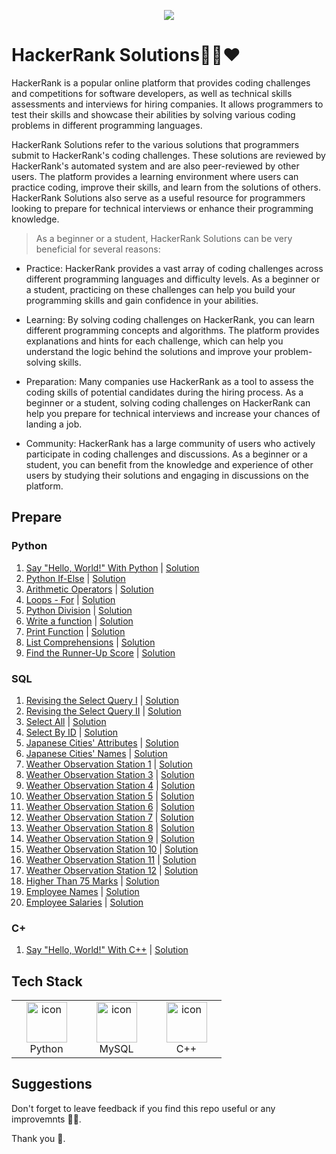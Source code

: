 <p align="center"><a href="https://www.hackerrank.com/sarangiwijemanna"><img src="https://i0.wp.com/gradsingames.com/wp-content/uploads/2016/05/856771_668224053197841_1943699009_o.png" ></a></p>

# HackerRank Solutions💚🚀❤

HackerRank is a popular online platform that provides coding challenges and competitions for software developers, as well as technical skills assessments and interviews for hiring companies. It allows programmers to test their skills and showcase their abilities by solving various coding problems in different programming languages.

HackerRank Solutions refer to the various solutions that programmers submit to HackerRank's coding challenges. These solutions are reviewed by HackerRank's automated system and are also peer-reviewed by other users. The platform provides a learning environment where users can practice coding, improve their skills, and learn from the solutions of others. HackerRank Solutions also serve as a useful resource for programmers looking to prepare for technical interviews or enhance their programming knowledge.

> As a beginner or a student, HackerRank Solutions can be very beneficial for several reasons:

   - Practice: HackerRank provides a vast array of coding challenges across different programming languages and difficulty levels. As a beginner or a student, practicing on these challenges can help you build your programming skills and gain confidence in your abilities.

   - Learning: By solving coding challenges on HackerRank, you can learn different programming concepts and algorithms. The platform provides explanations and hints for each challenge, which can help you understand the logic behind the solutions and improve your problem-solving skills.

   - Preparation: Many companies use HackerRank as a tool to assess the coding skills of potential candidates during the hiring process. As a beginner or a student, solving coding challenges on HackerRank can help you prepare for technical interviews and increase your chances of landing a job.

   - Community: HackerRank has a large community of users who actively participate in coding challenges and discussions. As a beginner or a student, you can benefit from the knowledge and experience of other users by studying their solutions and engaging in discussions on the platform.


## Prepare

### Python

   1. [Say "Hello, World!" With Python](https://www.hackerrank.com/challenges/py-hello-world/problem) | [Solution](https://github.com/sarangiWijemanna/Hacker-Rank-Solutions/blob/main/Python/Say%20Hello%2C%20World.md)
   2. [Python If-Else](https://www.hackerrank.com/challenges/py-if-else/problem) | [Solution](https://github.com/sarangiWijemanna/Hacker-Rank-Solutions/blob/main/Python/Python%20If-Else.md)
   3. [Arithmetic Operators](https://www.hackerrank.com/challenges/python-arithmetic-operators/problem) | [Solution](https://github.com/sarangiWijemanna/Hacker-Rank-Solutions/blob/main/Python/Arithmetic%20Operators.md)
   4. [Loops - For](https://www.hackerrank.com/challenges/python-loops/problem) | [Solution](https://github.com/sarangiWijemanna/Hacker-Rank-Solutions/blob/main/Python/Loops.md)
   5. [Python Division](https://www.hackerrank.com/challenges/python-division/problem) | [Solution](https://github.com/sarangiWijemanna/Hacker-Rank-Solutions/blob/main/Python/Python%20Division.md)
   6. [Write a function](https://www.hackerrank.com/challenges/write-a-function/problem?isFullScreen=true) | [Solution](https://github.com/sarangiWijemanna/Hacker-Rank-Solutions/blob/main/Python/Write%20a%20function.md)
   7. [Print Function](https://www.hackerrank.com/challenges/python-print/problem) | [Solution](https://github.com/sarangiWijemanna/Hacker-Rank-Solutions/blob/main/Python/Print%20Function.md)
   8. [List Comprehensions](https://www.hackerrank.com/challenges/list-comprehensions/problem) | [Solution](https://github.com/sarangiWijemanna/Hacker-Rank-Solutions/blob/main/Python/List%20Comprehensions.md)
   9. [Find the Runner-Up Score](https://www.hackerrank.com/challenges/find-second-maximum-number-in-a-list/problem?isFullScreen=true) | [Solution](https://github.com/sarangiWijemanna/Hacker-Rank-Solutions/blob/main/Python/Find%20the%20Runner-Up%20Score.md)

### SQL

   1. [Revising the Select Query I](https://sltc.ac.lk](https://www.hackerrank.com/challenges/revising-the-select-query/problem)/) | [Solution](https://github.com/sarangiWijemanna/Hacker-Rank-Solutions/blob/main/SQL/Revising%20the%20Select%20Query%20I.md)
   2. [Revising the Select Query II](https://sltc.ac.lk](https://www.hackerrank.com/challenges/revising-the-select-query-2/problem)/) | [Solution](https://github.com/sarangiWijemanna/Hacker-Rank-Solutions/blob/main/SQL/Revising%20the%20Select%20Query%20II.md)
   3. [Select All](https://www.hackerrank.com/challenges/select-all-sql/problem?isFullScreen=true) |  [Solution](https://github.com/sarangiWijemanna/Hacker-Rank-Solutions/blob/main/SQL/Select%20All.md)
   4. [Select By ID](https://www.hackerrank.com/challenges/select-by-id/problem?isFullScreen=true) | [Solution](https://github.com/sarangiWijemanna/Hacker-Rank-Solutions/blob/main/SQL/Select%20By%20ID.md)
   5. [Japanese Cities' Attributes](https://www.hackerrank.com/challenges/japanese-cities-attributes/problem?isFullScreen=true) | [Solution](https://github.com/sarangiWijemanna/Hacker-Rank-Solutions/blob/main/SQL/Japanese%20Cities'%20Attributes.md)
   6. [Japanese Cities' Names](https://www.hackerrank.com/challenges/japanese-cities-name/problem?isFullScreen=true) | [Solution](https://github.com/sarangiWijemanna/Hacker-Rank-Solutions/blob/main/SQL/Japanese%20Cities%20Names.md)
   7. [Weather Observation Station 1](https://www.hackerrank.com/challenges/weather-observation-station-1/problem?isFullScreen=true) | [Solution](https://github.com/sarangiWijemanna/Hacker-Rank-Solutions/blob/main/SQL/Weather%20Observation%20Station%201.md)
   8. [Weather Observation Station 3](https://www.hackerrank.com/challenges/weather-observation-station-3/problem?isFullScreen=true) | [Solution](https://github.com/sarangiWijemanna/Hacker-Rank-Solutions/blob/main/SQL/Weather%20Observation%20Station%203.md)
   9. [Weather Observation Station 4](https://www.hackerrank.com/challenges/weather-observation-station-4/problem?isFullScreen=true) | [Solution](https://github.com/sarangiWijemanna/Hacker-Rank-Solutions/blob/main/SQL/Weather%20Observation%20Station%204.md)
   10. [Weather Observation Station 5](https://www.hackerrank.com/challenges/weather-observation-station-5/problem?isFullScreen=true) | [Solution](https://github.com/sarangiWijemanna/Hacker-Rank-Solutions/blob/main/SQL/Weather%20Observation%20Station%205.md)
   11. [Weather Observation Station 6](https://www.hackerrank.com/challenges/weather-observation-station-6/problem?isFullScreen=true) | [Solution](https://github.com/sarangiWijemanna/Hacker-Rank-Solutions/blob/main/SQL/Weather%20Observation%20Station%206.md)
   12. [Weather Observation Station 7](https://www.hackerrank.com/challenges/weather-observation-station-7/problem?isFullScreen=true) | [Solution](https://github.com/sarangiWijemanna/Hacker-Rank-Solutions/blob/main/SQL/Weather%20Observation%20Station%207.md)
   13. [Weather Observation Station 8](https://www.hackerrank.com/challenges/weather-observation-station-8/problem?isFullScreen=true) | [Solution](https://github.com/sarangiWijemanna/Hacker-Rank-Solutions/blob/main/SQL/Weather%20Observation%20Station%208.md)
   14. [Weather Observation Station 9](https://www.hackerrank.com/challenges/weather-observation-station-9/problem?isFullScreen=true) | [Solution](https://github.com/sarangiWijemanna/Hacker-Rank-Solutions/blob/main/SQL/Weather%20Observation%20Station%209.md) 
   15. [Weather Observation Station 10](https://www.hackerrank.com/challenges/weather-observation-station-10/problem?isFullScreen=true) | [Solution](https://github.com/sarangiWijemanna/Hacker-Rank-Solutions/blob/main/SQL/Weather%20Observation%20Station%2010.md)
   16. [Weather Observation Station 11](https://www.hackerrank.com/challenges/weather-observation-station-11/problem?isFullScreen=true) | [Solution](https://github.com/sarangiWijemanna/Hacker-Rank-Solutions/blob/main/SQL/Weather%20Observation%20Station%2011.md)
   17. [Weather Observation Station 12](https://www.hackerrank.com/challenges/weather-observation-station-12/problem) | [Solution](https://github.com/sarangiWijemanna/Hacker-Rank-Solutions/blob/main/SQL/Weather%20Observation%20Station%2012.md)
   18. [Higher Than 75 Marks](https://www.hackerrank.com/challenges/more-than-75-marks/problem?isFullScreen=true) | [Solution](https://github.com/sarangiWijemanna/Hacker-Rank-Solutions/blob/main/SQL/Higher%20Than%2075%20Marks.md)
   19. [Employee Names](https://www.hackerrank.com/challenges/name-of-employees/problem?isFullScreen=true) | [Solution](https://github.com/sarangiWijemanna/Hacker-Rank-Solutions/blob/main/SQL/Employee%20Names.md)
   20. [Employee Salaries](https://www.hackerrank.com/challenges/salary-of-employees/problem?isFullScreen=true) | [Solution](https://github.com/sarangiWijemanna/Hacker-Rank-Solutions/blob/main/SQL/Employee%20Salaries.md)

    
### C+

   1. [Say "Hello, World!" With C++](https://www.hackerrank.com/challenges/cpp-hello-world/problem) | [Solution](https://github.com/sarangiWijemanna/Hacker-Rank-Solutions/blob/main/C%2B%2B/Say%20Hello%20World%20.md)

    
## Tech Stack

<table>
    <tr>
        <td align="center" width="96">
          <a href="#macropower-tech">
            <img src="https://techstack-generator.vercel.app/python-icon.svg" alt="icon" width="65" height="65" />
          </a>
          <br>Python
        </td>  
        <td align="center" width="96">
            <img src="https://techstack-generator.vercel.app/mysql-icon.svg" alt="icon" width="65" height="65" />
          <br>MySQL
        </td>
        <td align="center" width="96">
            <img src="https://techstack-generator.vercel.app/cpp-icon.svg" alt="icon" width="65" height="65" />
          <br>C++
        </td>
    </tr>
</table>


##  Suggestions

Don't forget to leave feedback if you find this repo useful or any improvemnts 🌹🌷.

Thank you 🧡.






